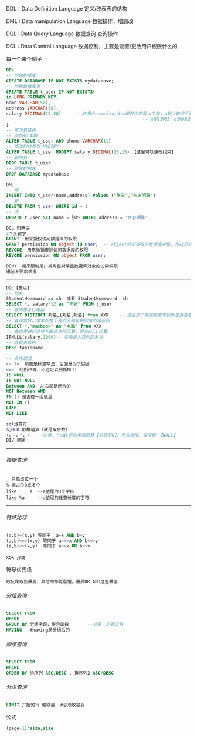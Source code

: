DDL：Data Definition Language 定义/改表表的结构

DML : Data manipulation Language 数据操作，增删改

DQL : Data Query Language  数据查询 查询操作

DCL : Data Control Language   数据控制，主要是设置/更改用户权限什么的

每一个来个例子

```sql
DDL 
-- 创建数据库
CREATE DATABASE IF NOT EXISTS mydatabase;
-- 创建数据库表
CREATE TABLE t_user IF NOT EXISTS{
id LONG PRIMARY KEY,
name VARCHAR(50),
address VARCHAR(50),
salary DECIMAL(15,20)     -- 这里decemal(m,d)m是数字的最大位数，d是小数点后面的位数
													-- m是1到65，d是0到30
}
-- 修改表结构
-- 添加列 ADD
ALTER TABLE t_user ADD phone VARCHAR(11)
-- 修改列的类型 MODIFY
ALTER TABLE t_user MODIFY salary DECIMAL(15,15) 【这里可以更改约束】
-- 删除表
DROP TABLE t_user 
-- 删除数据库
DROP DATABASE mydatabase
```

```sql
DML
-- 增
INSERT INTO t_user(name,address) values ("张三","东方明珠")
-- 删
DELETE FROM t_user WHERE id = 1
-- 改
UPDATE t_user SET name = 张四 WHERE address = '东方明珠'
```

```sql
DCL 粗略讲
3个关键字
GRANT  用来授权访问数据库的权限
GRANT permission ON object TO user;  -- object表示授权的数据库对象，可以是表、视图、存储过程等；user表示被授权的用户或用户组。
REVOKE  用来撤销废除访问数据库的权限
REVOKE permission ON object FROM user; 

DENY  用来限制用户或角色对某些数据库对象的访问权限
语法不要求掌握
```

--------------------------------------------------------------------------------------------------------









```sql
DQL【重点】
-- 别名
StudentHomeword as sh  或者 StudentHomeword  sh
SELECT *, salary*12 as "年薪" FROM t_user
-- 去除重复行输出
SELECT DISTINCT 列名,[列名,列名] from XXX    -- 这里多个列就是用来判断是否重复,比如3个列，2行对象，前2列全相同，第3列不同
-- 查询常数，常常在整个表的人都有相同值的情况用
SELECT *,"macbook" as "电脑" from XXX
-- 查询里进行非空判断再进行运算，避免NULL运算
IFNULL(salary,1000)-- 后面是为空时的默认
-- 查看表结构
DESC tablename
```

```sql
-- 条件过滤
<> !=  前面是标准写法，后面是为了迎合
<=>  判断相等，不过可以判断NULL
IS NULL
IS NOT NULL
Between AND  左右都是闭合的
NOT Between AND 
IN () 是否在一组值里
NOT IN ()
LIKE 
NOT LIKE 
```

```sql
sql运算符
%,MOD 取模运算（就是取余数）
+，-，*，/   --注意，在sql语句里面就算【分母是0】，不会报错，会得到 【NULL】
DIV 整除
```

---

###### 模糊查询

```mysql
_ 只能占位一个
% 能占位0或多个
like _ _ a  --a结尾的3个字符
like %a     --a结尾的任意长度的字符
```

----

###### 特殊比较

```sql
(a,b)=(x,y) 等同于  a=x AND b=y
(a,b)<=>(x,y) 等同于 a<=>x AND b<=>y
(a,b)<>(x,y)  等同于 a<>x OR b<>y
```

```
XOR 异或
```

符号优先级

```
取反和取负最高，其他的都能看懂，最后OR AND这些最低
```

###### 分组查询

```sql
SELECT FROM 
WHERE 
GROUP BY 分组字段，聚合函数       --这里一定要逗号
HAVING   #having是分组后的
```

###### 顺序查询

```sql
SELECT FROM 
WHERE 
ORDER BY 排序列 ASC/DESC , 排序列2 ASC/DESC
```

###### 分页查询

```sql
LIMIT 开始的行 偏移量  #必须放最后
```

公式

```sql
(page-1)*size,size
```

